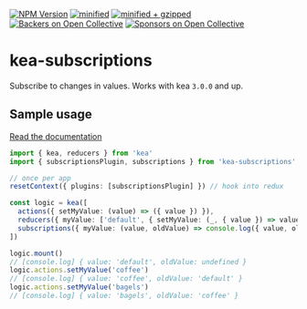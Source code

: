 [![NPM Version](https://img.shields.io/npm/v/kea-loaders.svg)](https://www.npmjs.com/package/kea-loaders)
[![minified](https://badgen.net/bundlephobia/min/kea-loaders)](https://bundlephobia.com/result?p=kea-loaders)
[![minified + gzipped](https://badgen.net/bundlephobia/minzip/kea-loaders)](https://bundlephobia.com/result?p=kea-loaders)
[![Backers on Open Collective](https://opencollective.com/kea/backers/badge.svg)](#backers)
[![Sponsors on Open Collective](https://opencollective.com/kea/sponsors/badge.svg)](#sponsors)

# kea-subscriptions

Subscribe to changes in values. Works with kea `3.0.0` and up.

## Sample usage

[Read the documentation](https://keajs.org/docs/plugins/subscriptions)

```ts
import { kea, reducers } from 'kea'
import { subscriptionsPlugin, subscriptions } from 'kea-subscriptions'

// once per app
resetContext({ plugins: [subscriptionsPlugin] }) // hook into redux

const logic = kea([
  actions({ setMyValue: (value) => ({ value }) }),
  reducers({ myValue: ['default', { setMyValue: (_, { value }) => value }] }),
  subscriptions({ myValue: (value, oldValue) => console.log({ value, oldValue }) }),
])

logic.mount()
// [console.log] { value: 'default', oldValue: undefined }
logic.actions.setMyValue('coffee')
// [console.log] { value: 'coffee', oldValue: 'default' }
logic.actions.setMyValue('bagels')
// [console.log] { value: 'bagels', oldValue: 'coffee' }
```
